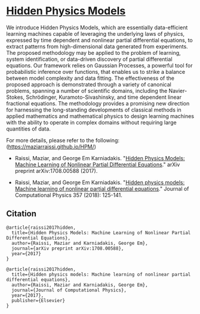 # [Hidden Physics Models](https://maziarraissi.github.io/HPM/)

We introduce Hidden Physics Models, which are essentially data-efficient learning machines capable of leveraging the underlying laws of physics, expressed by time dependent and nonlinear partial differential equations, to extract patterns from high-dimensional data generated from experiments. The proposed methodology may be applied to the problem of learning, system identification, or data-driven discovery of partial differential equations. Our framework relies on Gaussian Processes, a powerful tool for probabilistic inference over functions, that enables us to strike a balance between model complexity and data fitting. The effectiveness of the proposed approach is demonstrated through a variety of canonical problems, spanning a number of scientific domains, including the Navier-Stokes, Schrödinger, Kuramoto-Sivashinsky, and time dependent linear fractional equations. The methodology provides a promising new direction for harnessing the long-standing developments of classical methods in applied mathematics and mathematical physics to design learning machines with the ability to operate in complex domains without requiring large quantities of data.

For more details, please refer to the following: (https://maziarraissi.github.io/HPM/)

  - Raissi, Maziar, and George Em Karniadakis. "[Hidden Physics Models: Machine Learning of Nonlinear Partial Differential Equations](https://arxiv.org/abs/1708.00588)." arXiv preprint arXiv:1708.00588 (2017).
  
  - Raissi, Maziar, and George Em Karniadakis. "[Hidden physics models: Machine learning of nonlinear partial differential equations](https://www.sciencedirect.com/science/article/pii/S0021999117309014)." Journal of Computational Physics 357 (2018): 125-141.

## Citation

	@article{raissi2017hidden,
	  title={Hidden Physics Models: Machine Learning of Nonlinear Partial Differential Equations},
	  author={Raissi, Maziar and Karniadakis, George Em},
	  journal={arXiv preprint arXiv:1708.00588},
	  year={2017}
	}

	@article{raissi2017hidden,
	  title={Hidden physics models: Machine learning of nonlinear partial differential equations},
	  author={Raissi, Maziar and Karniadakis, George Em},
	  journal={Journal of Computational Physics},
	  year={2017},
	  publisher={Elsevier}
	}

